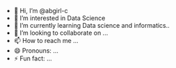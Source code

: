 - 👋 Hi, I’m @abgirl-c
- 👀 I’m interested in Data Science
- 🌱 I’m currently learning Data science and informatics..
- 💞️ I’m looking to collaborate on ...
- 📫 How to reach me ...
- 😄 Pronouns: ...
- ⚡ Fun fact: ...

<!---
abgirl-c/abgirl-c is a ✨ special ✨ repository because its `README.md` (this file) appears on your GitHub profile.
You can click the Preview link to take a look at your changes.
--->
